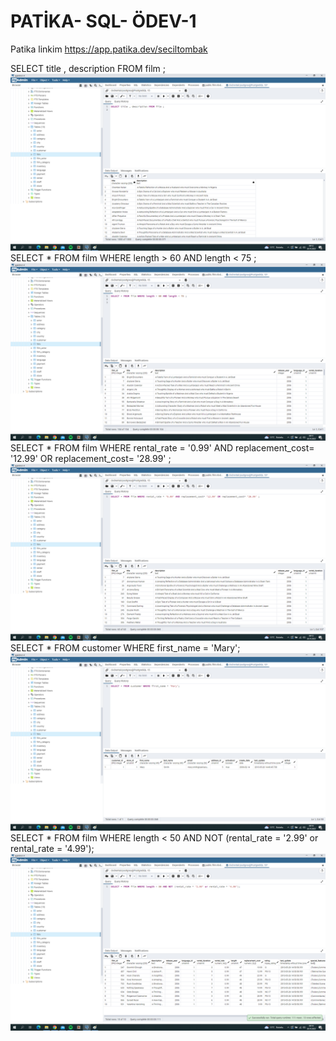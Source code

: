 # PATİKA- SQL- ÖDEV-1
Patika linkim https://app.patika.dev/seciltombak

 SELECT title , description FROM film ;  
 ![github](1..png)  
 SELECT * FROM film WHERE length > 60 AND length < 75 ;  
 ![github](2..png)  
 SELECT * FROM film  WHERE rental_rate = '0.99' AND replacement_cost= '12.99' OR replacement_cost= '28.99' ;  
 ![github](3..png) 
 SELECT * FROM customer WHERE first_name = 'Mary';  
 ![github](4..png) 
 SELECT * FROM film WHERE  length < 50 AND  NOT (rental_rate = '2.99' or rental_rate = '4.99');  
 ![github](5..png) 
